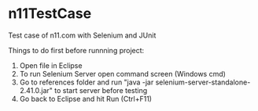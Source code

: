 # n11TestCase
Test case of n11.com with Selenium and JUnit

Things to do first before runnning project:

1. Open file in Eclipse
2. To run Selenium Server open command screen (Windows cmd)
3. Go to references folder and run "java -jar selenium-server-standalone-2.41.0.jar" to start server before testing
4. Go back to Eclipse and hit Run (Ctrl+F11)
